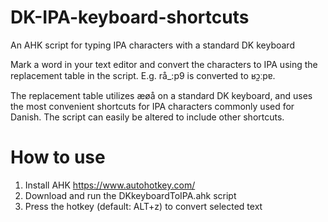 # DK-IPA-keyboard-shortcuts
An AHK script for typing IPA characters with a standard DK keyboard

Mark a word in your text editor and convert the characters to IPA using the replacement table in the script. E.g. rå_:p9 is converted to ʁɔ̰ːpɐ.

The replacement table utilizes æøå on a standard DK keyboard, and uses the most convenient shortcuts for IPA characters commonly used for Danish. The script can easily be altered to include other shortcuts.

# How to use

1. Install AHK https://www.autohotkey.com/
2. Download and run the DKkeyboardToIPA.ahk script
3. Press the hotkey (default: ALT+z) to convert selected text

